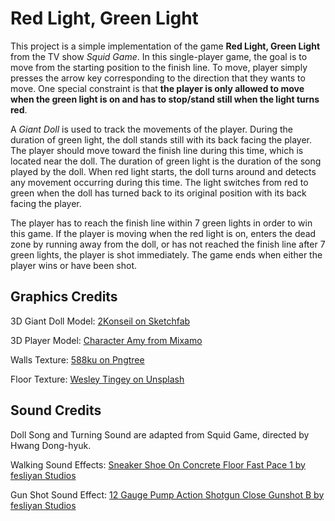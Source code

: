# Red Light, Green Light

This project is a simple implementation of the game **Red Light, Green Light** from the TV show *Squid Game*. In this single-player game, the goal is to move from the starting position to the finish line. To move, player simply presses the arrow key corresponding to the direction that they wants to move. One special constraint is that **the player is only allowed to move when the green light is on and has to stop/stand still when the light turns red**.

A *Giant Doll* is used to track the movements of the player. During the duration of green light, the doll stands still with its back facing the player. The player should move toward the finish line during this time, which is located near the doll. The duration of green light is the duration of the song played by the doll. When red light starts, the doll turns around and detects any movement occurring during this time. The light switches from red to green when the doll has turned back to its original position with its back facing the player.

The player has to reach the finish line within 7 green lights in order to win this game. If the player is moving when the red light is on, enters the dead zone by running away from the doll, or has not reached the finish line after 7 green lights, the player is shot immediately. The game ends when either the player wins or have been shot.

## Graphics Credits
3D Giant Doll Model: [2Konseil on Sketchfab](https://sketchfab.com/3d-models/squid-game-giant-doll-6f9049e47c4e4e7cb3e6dcf9535d46fa)

3D Player Model: [Character Amy from Mixamo](https://www.mixamo.com/)

Walls Texture: [588ku on Pngtree](https://pngtree.com/freebackground/color-cartoon-flat-six-children-s-day-banner-background_1075779.html)

Floor Texture: [Wesley Tingey on Unsplash](https://unsplash.com/photos/ZdOW9Qd8mQo)

## Sound Credits
Doll Song and Turning Sound are adapted from Squid Game, directed by Hwang Dong-hyuk.

Walking Sound Effects: [Sneaker Shoe On Concrete Floor Fast Pace 1 by fesliyan Studios](https://www.fesliyanstudios.com/royalty-free-sound-effects-download/footsteps-31)

Gun Shot Sound Effect: [12 Gauge Pump Action Shotgun Close Gunshot B by fesliyan Studios](https://www.fesliyanstudios.com/royalty-free-sound-effects-download/gun-shooting-300)
